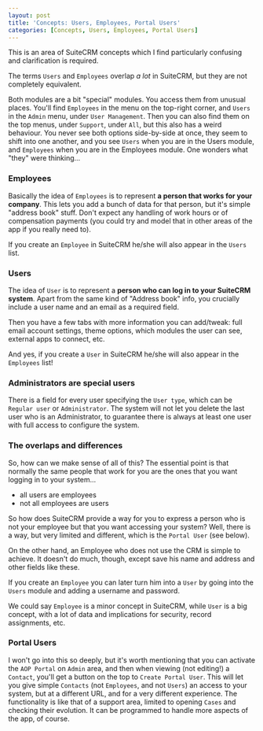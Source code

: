 ```yaml
---
layout: post
title: 'Concepts: Users, Employees, Portal Users'
categories: [Concepts, Users, Employees, Portal Users]
---
```


This is an area of SuiteCRM concepts which I find particularly confusing and clarification is required.

The terms `Users` and `Employees` overlap _a lot_ in SuiteCRM, but they are not completely equivalent. 

Both modules are a bit "special" modules. You access them from unusual places. You'll find `Employees` in the menu on the top-right corner, and `Users` in the `Admin` menu, under `User Management`. Then you can also find them on the top menus, under `Support`, under `All`, but this also has a weird behaviour. You never see both options side-by-side at once, they seem to shift into one another, and you see `Users` when you are in the Users module, and `Employees` when you are in the Employees module. One wonders what "they" were thinking...

### Employees ###

Basically the idea of `Employees` is to represent **a person that works for your company**. This lets you add a bunch of data for that person, but it's simple "address book" stuff. Don't expect any handling of work hours or of compensation payments (you could try and model that in other areas of the app if you really need to).

If you create an `Employee` in SuiteCRM he/she will also appear in the `Users` list.

### Users ###

The idea of `User` is to represent a **person who can log in to your SuiteCRM system**. Apart from the same kind of "Address book" info, you crucially include a user name and an email as a required field.

Then you have a few tabs with more information you can add/tweak: full email account settings, theme options, which modules the user can see, external apps to connect, etc.

And yes, if you create a `User` in SuiteCRM he/she will also appear in the `Employees` list!

### Administrators are special users ###

There is a field for every user specifying the `User type`, which can be `Regular user` or `Administrator`. The system will not let you delete the last user who is an Administrator, to guarantee there is always at least one user with full access to configure the system.

### The overlaps and differences ###

So, how can we make sense of all of this? The essential point is that normally the same people that work for you are the ones that you want logging in to your system... 

- all users are employees
- not all employees are users

So how does SuiteCRM provide a way for you to express a person who is not your employee but that you want accessing your system? Well, there is a way, but very limited and different, which is the `Portal User` (see below).

On the other hand, an Employee who does not use the CRM is simple to achieve. It doesn't do much, though, except save his name and address and other fields like these.

If you create an `Employee` you can later turn him into a `User` by going into the `Users` module and adding a username and password.

We could say `Employee` is a minor concept in SuiteCRM, while `User` is a big concept, with a lot of data and implications for security, record assignments, etc.

### Portal Users ###

I won't go into this so deeply, but it's worth mentioning that you can activate the `AOP Portal` on `Admin` area, and then when viewing (not editing!) a `Contact`, you'll get a button on the top to `Create Portal User`. This will let you give simple `Contacts` (not `Employees`, and not `Users`) an access to your system, but at a different URL, and for a very different experience. The functionality is like that of a support area, limited to opening `Cases` and checking their evolution. It can be programmed to handle more aspects of the app, of course.